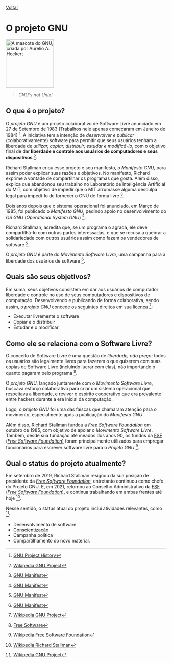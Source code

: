 [Voltar](intro.md)

O projeto GNU
====

<img alt="A mascote do GNU, criada por Aurelio A. Heckert" src="https://upload.wikimedia.org/wikipedia/en/thumb/2/22/Heckert_GNU_white.svg/1024px-Heckert_GNU_white.svg.png" width="150px" height="auto" />

> *GNU's not Unix!*

## O que é o projeto?

O *projeto GNU* é um projeto colaborativo de Software Livre anunciado em 27 de Setembro de 1983 (Trabalhos nele apenas começaram em Janeiro de 1984) [^2]. A iniciativa tem a intenção de *desenvolver e publicar* (colaborativamente) software para permitir que seus usuários tenham a liberdade de *utilizar, copiar, distribuir, estudar e modificá-lo*, com o objetivo final de dar **liberdade e controle aos usuários de computadores e seus dispositivos** [^1].

Richard Stallman criou esse projeto e seu manifesto, o *Manifesto GNU*, para assim poder explicar suas razões e objetivos.
No manifesto, Richard exprime a vontade de compartilhar os programas que gosta. Além disso, explica que abandonou seu trabalho no Laboratório de Inteligência Artificial do MIT, com objetivo de impedir que o MIT arrumasse alguma desculpa legal para impedí-lo de fornecer o GNU de forma livre [^3].

Dois anos depois que o sistema operacional foi anunciado, em Março de 1985, foi publicado o *Manifesto GNU*, pedindo apoio no desenvolvimento do *OS GNU* (*Operational System GNU*) [^3].

Richard Stallman, acredita que, se um programa o agrada, ele deve compartilhá-lo com outras partes interessadas, e que se recusa a quebrar a solidariedade com outros usuários assim como fazem os vendedores de software [^3].

O *projeto GNU* é parte do *Movimento Software Livre*, uma campanha para a liberdade dos usuários de software [^3]. 

## Quais são seus objetivos?

Em suma, seus objetivos consistem em dar aos usuários de computador liberdade e controle no uso de seus computadores e dispositivos de computação. Desenvolvendo e publicando de forma colaborativa, sendo assim, o *projeto GNU* concede os seguintes direitos em sua licença [^1]:
- Executar livremente o software
- Copiar e o distribuir
- Estudar e o modificar

## Como ele se relaciona com o Software Livre?

O conceito de Software Livre é uma questão de *liberdade, não preço*; todos os usuários são legalmente livres para fazerem o que quiserem com suas cópias de Software Livre (incluíndo lucrar com elas), não importando o quanto pagaram pelo programa [^4].

O *projeto GNU*, lançado juntamente com o *Movimento Software Livre*, buscava esforço colaborativo para criar um sistema operacional que respeitava a liberdade, e reviver o espírito cooperativo que era prevalente entre hackers durante a era inicial da computação.

Logo, o *projeto GNU* foi uma das faíscas que chamaram atenção para o movimento, especialmente após a publicação do *Manifesto GNU*.

Além disso, Richard Stallman fundou a [*Free Software Foundation*](fsf.md) em outubro de 1985, com objetivo de apoiar o *Movimento Software Livre*. Também, desde sua fundação até meados dos anos 90, os fundos da [FSF (*Free Software Foundation*)](fsf.md) foram principalmente utilizados para empregar funcionários para escrever software livre para o *Projeto GNU* [^5].

## Qual o status do projeto atualmente?
Em setembro de 2019, Richard Stallman resignou da sua posição de presidente da [*Free Software Foundation*](fsf.md), entretanto continuou como chefe do Projeto GNU. E, em 2021, retornou ao Conselho Administrativo da [FSF (*Free Software Foundation*)](fsf.md), e continua trabalhando em ambas frentes até hoje [^6].

Nesse sentido, o status atual do projeto inclui atividades relevantes, como [^1]:
- Desenvolvimento de software
- Conscientização
- Campanha política
- Compartilhamento do novo material.

[^1]: [Wikipedia GNU Project](https://en.wikipedia.org/wiki/GNU_Project)

[^2]: [GNU Project History](https://www.gnu.org/gnu/gnu-history.pt-br.html)

[^3]: [GNU Manifest](https://www.gnu.org/gnu/manifesto.html)

[^4]: [Free Software](https://en.wikipedia.org/wiki/Free_software)

[^5]: [Wikipedia Free Software Foundation](https://en.wikipedia.org/wiki/Free_Software_Foundation)

[^6]: [Wikipedia Richard Stallman](https://en.wikipedia.org/wiki/Richard_Stallman)
